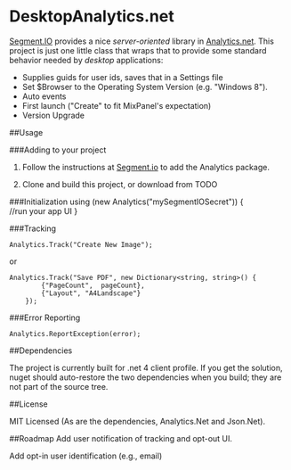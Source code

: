 DesktopAnalytics.net
===============================

[Segment.IO](http://segment.io) provides a nice <i>server-oriented</i> library in [Analytics.net](https://github.com/segmentio/Analytics.NET). This project is just one little class that wraps that to provide some standard behavior needed by <i>desktop</i> applications:

+ Supplies guids for user ids, saves that in a Settings file
+ Set $Browser to the Operating System Version (e.g. "Windows 8").
+ Auto events
 + First launch ("Create" to fit MixPanel's expectation)
 + Version Upgrade

##Usage

###Adding to your project

1) Follow the instructions at [Segment.io](https://segment.io/libraries/.net) to add the Analytics package.

2) Clone and build this project, or download from TODO

###Initialization
    using (new Analytics("mySegmentIOSecret"))
	{	
		//run your app UI
	}

###Tracking

    Analytics.Track("Create New Image");

or

    Analytics.Track("Save PDF", new Dictionary<string, string>() {
			{"PageCount",  pageCount}, 
			{"Layout", "A4Landscape"}
        });

###Error Reporting

    Analytics.ReportException(error);

##Dependencies

The project is currently built for .net 4 client profile. If you get the solution, nuget should auto-restore the two dependencies when you build; they are not part of the source tree.

##License

MIT Licensed
(As are the dependencies, Analytics.Net and Json.Net).

##Roadmap
Add user notification of tracking and opt-out UI.

Add opt-in user identification (e.g., email)